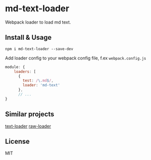 # md-text-loader
Webpack loader to load md text.

## Install & Usage

`npm i md-text-loader --save-dev`

Add loader config to your webpack config file, f.ex `webpack.config.js`

```js
module: {
    loaders: [
      {
        test: /\.md$/,
        loader: 'md-text'
      },
      // ...
}
```

## Similar projects

[text-loader](https://www.npmjs.com/package/text-loader)
[raw-loader](https://github.com/webpack/raw-loader)

## License

MIT